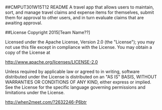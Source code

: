 ##CMPUT301W15T12 README 
A travel app that allows users to maintain, sort, and manage travel claims and expense items for themselves, submit them for approval to other users, and in turn evaluate claims that are awaiting approval.

##License
Copyright 2015[Team Name??]

Licensed under the Apache License, Version 2.0 (the "License"); you may not use this file except in compliance with the License. You may obtain a copy of the License at

http://www.apache.org/licenses/LICENSE-2.0

Unless required by applicable law or agreed to in writing, software distributed under the License is distributed on an "AS IS" BASIS, WITHOUT WARRANTIES OR CONDITIONS OF ANY KIND, either express or implied. See the License for the specific language governing permissions and limitations under the License.

http://when2meet.com/?2632246-P6btr 
